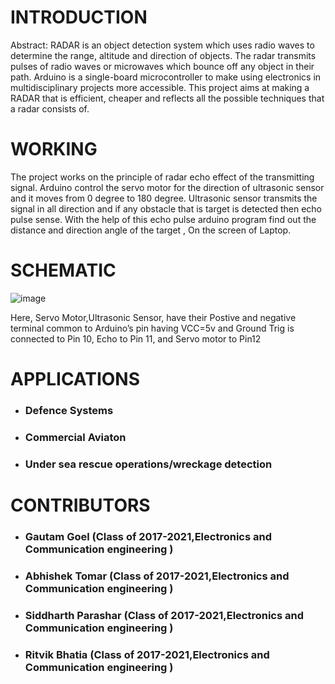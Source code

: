 # INTRODUCTION
Abstract: RADAR is an object detection system which uses radio waves to determine the range, altitude and direction of objects. The radar transmits pulses of radio waves or microwaves which bounce off any object in their path. Arduino is a single-board microcontroller to make using electronics in multidisciplinary projects more accessible. This project aims at making a RADAR that is efficient, cheaper and reflects all the possible techniques that a radar consists of. 

# WORKING 
The project works on the principle of radar echo effect of the transmitting signal. Arduino control the servo motor for the direction of ultrasonic sensor and it moves from 0 degree to 180 degree. 
Ultrasonic sensor transmits the signal in all direction and if any obstacle
that is target is detected then echo pulse sense. With the help of this echo pulse arduino program find out the distance and direction angle of the target ,
On the screen of Laptop.

# SCHEMATIC
![image](https://user-images.githubusercontent.com/51716609/183061831-863e2d06-a37d-406a-ab92-2ad67b79229e.png)


Here,  Servo Motor,Ultrasonic Sensor, have their Postive and negative terminal common to Arduino’s pin having VCC=5v and Ground Trig is connected to Pin 10, Echo to Pin 11, and Servo motor to Pin12

# APPLICATIONS

- ### Defence Systems
- ### Commercial Aviaton
- ### Under sea rescue operations/wreckage detection 
# CONTRIBUTORS 
- ### Gautam Goel (Class of 2017-2021,Electronics and Communication engineering )
- ### Abhishek Tomar (Class of 2017-2021,Electronics and Communication engineering )
- ### Siddharth Parashar (Class of 2017-2021,Electronics and Communication engineering )
- ### Ritvik Bhatia (Class of 2017-2021,Electronics and Communication engineering )


